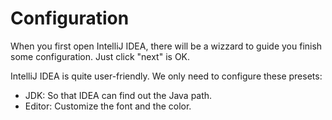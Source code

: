 # Configuration

When you first open IntelliJ IDEA, there will be a wizzard to guide you finish some configuration. Just click "next" is OK.

IntelliJ IDEA is quite user-friendly. We only need to configure these presets:

- JDK: So that IDEA can find out the Java path.
- Editor: Customize the font and the color.

